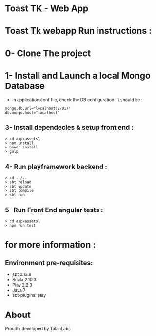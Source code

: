 Toast TK - Web App 
=======

# Toast Tk webapp Run instructions :

# 0- Clone The project
# 1- Install and Launch a local Mongo Database
* in application.conf file, check the DB configuration. It should be :

```
mongo.db.url="localhost:27017"
db.mongo.host="localhost"
```

## 3- Install dependecies & setup front end : 

```
> cd app\assets\
> npm install
> bower install
> gulp
```

## 4- Run playframework backend : 

```
> cd ../..
> sbt reload 
> sbt update
> sbt compile 
> sbt run
```

## 5- Run Front End angular tests :

```
> cd app\assets\
> npm run test
```


# for more information :

## Environment pre-requisites:
- sbt 0.13.8
- Scala 2.10.3
- Play 2.2.3
- Java 7
- sbt-plugins: play

# About
Proudly developed by TalanLabs
